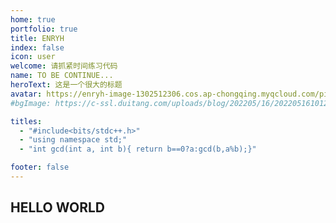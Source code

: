 ```yaml
---
home: true
portfolio: true
title: ENRYH
index: false
icon: user
welcome: 请抓紧时间练习代码
name: TO BE CONTINUE...
heroText: 这是一个很大的标题
avatar: https://enryh-image-1302512306.cos.ap-chongqing.myqcloud.com/picgo/ava.png
#bgImage: https://c-ssl.duitang.com/uploads/blog/202205/16/20220516101256_67da1.png

titles: 
  - "#include<bits/stdc++.h>"
  - "using namespace std;"
  - "int gcd(int a, int b){ return b==0?a:gcd(b,a%b);}"

footer: false
---
```


## HELLO WORLD